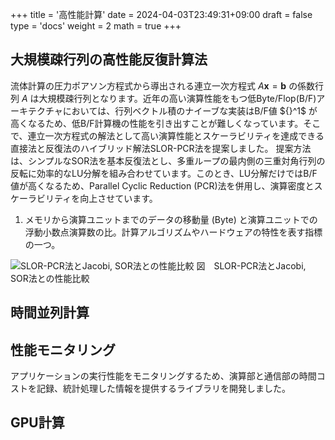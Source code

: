 +++
title = '高性能計算'
date = 2024-04-03T23:49:31+09:00
draft = false
type = 'docs'
weight = 2
math = true
+++

## 大規模疎行列の高性能反復計算法
流体計算の圧力ポアソン方程式から導出される連立一次方程式 $A\bm{x}=\bm{b}$ の係数行列 $A$ は大規模疎行列となります。近年の高い演算性能をもつ低Byte/Flop(B/F)アーキテクチャにおいては、行列ベクトル積のナイーブな実装はB/F値 ${\}^1$ が高くなるため、低B/F計算機の性能を引き出すことが難しくなっています。そこで、連立一次方程式の解法として高い演算性能とスケーラビリティを達成できる直接法と反復法のハイブリッド解法SLOR-PCR法を提案しました。
提案方法は、シンプルなSOR法を基本反復法とし、多重ループの最内側の三重対角行列の反転に効率的なLU分解を組み合わせています。このとき、LU分解だけではB/F値が高くなるため、Parallel Cyclic Reduction (PCR)法を併用し、演算密度とスケーラビリティを向上させています。

1) メモリから演算ユニットまでのデータの移動量 (Byte) と演算ユニットでの浮動小数点演算数の比。計算アルゴリズムやハードウェアの特性を表す指標の一つ。

![SLOR-PCR法とJacobi, SOR法との性能比較](/images/SLOR-PCR-UV300.png)
図　SLOR-PCR法とJacobi, SOR法との性能比較

## 時間並列計算



## 性能モニタリング
アプリケーションの実行性能をモニタリングするため、演算部と通信部の時間コストを記録、統計処理した情報を提供するライブラリを開発しました。


## GPU計算
